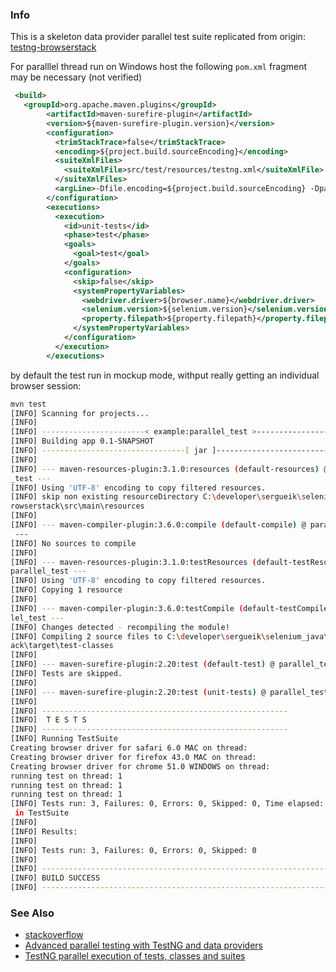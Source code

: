 ### Info

This is a skeleton data provider parallel test suite replicated from
origin: [testng-browserstack](https://github.com/nidhimj22/testng-browserstack)

For paralllel thread run on Windows host the following `pom.xml` fragment may be necessary (not verified)
```xml
 <build>
   <groupId>org.apache.maven.plugins</groupId>
        <artifactId>maven-surefire-plugin</artifactId>
        <version>${maven-surefire-plugin.version}</version>
        <configuration>
          <trimStackTrace>false</trimStackTrace>
          <encoding>${project.build.sourceEncoding}</encoding>
          <suiteXmlFiles>
            <suiteXmlFile>src/test/resources/testng.xml</suiteXmlFile>
          </suiteXmlFiles>
          <argLine>-Dfile.encoding=${project.build.sourceEncoding} -Dparallel=tests -DthreadCount=2 </argLine>
        </configuration>
        <executions>
          <execution>
            <id>unit-tests</id>
            <phase>test</phase>
            <goals>
              <goal>test</goal>
            </goals>
            <configuration>
              <skip>false</skip>
              <systemPropertyVariables>
                <webdriver.driver>${browser.name}</webdriver.driver>
                <selenium.version>${selenium.version}</selenium.version>
                <property.filepath>${property.filepath}</property.filepath>
              </systemPropertyVariables>
            </configuration>
          </execution>
        </executions>
```
by default the test run in mockup mode, withput really getting an individual browser session:

```sh
mvn test
[INFO] Scanning for projects...
[INFO]
[INFO] -----------------------< example:parallel_test >------------------------
[INFO] Building app 0.1-SNAPSHOT
[INFO] --------------------------------[ jar ]---------------------------------
[INFO]
[INFO] --- maven-resources-plugin:3.1.0:resources (default-resources) @ parallel
_test ---
[INFO] Using 'UTF-8' encoding to copy filtered resources.
[INFO] skip non existing resourceDirectory C:\developer\sergueik\selenium_java\b
rowserstack\src\main\resources
[INFO]
[INFO] --- maven-compiler-plugin:3.6.0:compile (default-compile) @ parallel_test
 ---
[INFO] No sources to compile
[INFO]
[INFO] --- maven-resources-plugin:3.1.0:testResources (default-testResources) @
parallel_test ---
[INFO] Using 'UTF-8' encoding to copy filtered resources.
[INFO] Copying 1 resource
[INFO]
[INFO] --- maven-compiler-plugin:3.6.0:testCompile (default-testCompile) @ paral
lel_test ---
[INFO] Changes detected - recompiling the module!
[INFO] Compiling 2 source files to C:\developer\sergueik\selenium_java\browserst
ack\target\test-classes
[INFO]
[INFO] --- maven-surefire-plugin:2.20:test (default-test) @ parallel_test ---
[INFO] Tests are skipped.
[INFO]
[INFO] --- maven-surefire-plugin:2.20:test (unit-tests) @ parallel_test ---
[INFO]
[INFO] -------------------------------------------------------
[INFO]  T E S T S
[INFO] -------------------------------------------------------
[INFO] Running TestSuite
Creating browser driver for safari 6.0 MAC on thread:
Creating browser driver for firefox 43.0 MAC on thread:
Creating browser driver for chrome 51.0 WINDOWS on thread:
running test on thread: 1
running test on thread: 1
running test on thread: 1
[INFO] Tests run: 3, Failures: 0, Errors: 0, Skipped: 0, Time elapsed: 0.642 s -
 in TestSuite
[INFO]
[INFO] Results:
[INFO]
[INFO] Tests run: 3, Failures: 0, Errors: 0, Skipped: 0
[INFO]
[INFO] ------------------------------------------------------------------------
[INFO] BUILD SUCCESS
[INFO] ------------------------------------------------------------------------
```
### See Also

   * [stackoverflow](https://stackoverflow.com/questions/26604745/parameterized-selenium-tests-in-parallel-with-testng)
   * [Advanced parallel testing with TestNG and data providers](https://beust.com/weblog/2009/04/22/advanced-parallel-testing-with-testng-and-data-providers/)
   * [TestNG parallel execution of tests, classes and suites](https://howtodoinjava.com/testng/testng-executing-parallel-tests/)
